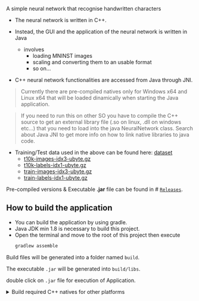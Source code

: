 A simple neural network that recognise handwritten characters


+ The neural network is written in C++.

+ Instead, the GUI and the application of the neural network is written in Java
  + involves
    + loading MNINST images
    + scaling and converting them to an usable format
    + so on...
+ C++ neural network functionalities are accessed from Java through JNI. 

> Currently there are pre-compiled natives only for Windows x64 and Linux x64 that will be loaded dinamically when starting the Java application. 

> If you need to run this on other SO you have to compile the C++ source to get an external library file (.so on linux, .dll on windows etc...) that you need to load into the java NeuralNetwork class. Search about Java JNI to get more info on how to link native libraries to java code.

+ Training/Test data used in the above can be found here: [dataset](../../tree/dataset)
  - [t10k-images-idx3-ubyte.gz](../../raw/dataset/t10k-images-idx3-ubyte.gz)
  - [t10k-labels-idx1-ubyte.gz](../../raw/dataset/t10k-labels-idx1-ubyte.gz)
  - [train-images-idx3-ubyte.gz](../../raw/dataset/train-images-idx3-ubyte.gz)
  - [train-labels-idx1-ubyte.gz](../../raw/dataset/train-labels-idx1-ubyte.gz)

Pre-compiled versions & Executable **.jar** file can be found in # [```Releases```](../../releases#:~:text=HandWrittenDigitRecognition).

## How to build the application

- You can build the application by using gradle.
- Java JDK min 1.8 is necessary to build this project.
- Open the terminal and move to the root of this project then execute
  ```bash
  gradlew assemble
  ```

Build files will be generated into a folder named ```build```.

The executable ```.jar``` will be generated into ```build/libs```.

double click on ```.jar``` file for execution of Application.

<details>
<summary>Build required C++ natives for other platforms</summary>
<br/>

- This version comes with pre-compiled Windows x64 and Linux x64 natives.
- If you want this application to run on a diffent OS you need to
compile the C++ sources. 

> Source files are located into [```src/main/cpp```](../../tree/master/src/main/cpp). You need CMake to compile the library.

</details>
